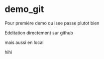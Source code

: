 # demo_git
Pour première demo qu isee passe plutot bien


Edditation directement sur github

mais aussi en local

hihi
